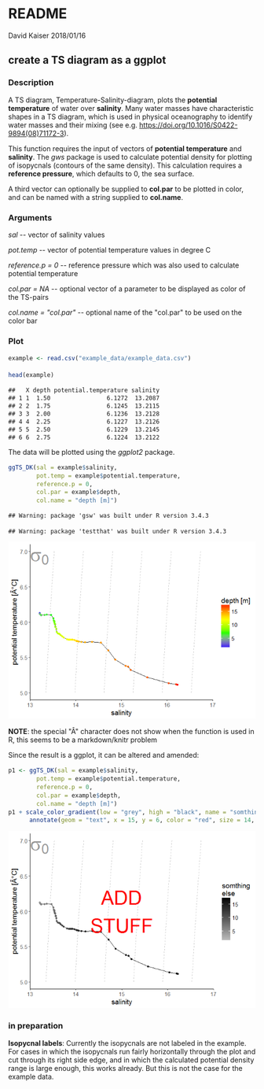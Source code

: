 README
================
David Kaiser
2018/01/16

create a TS diagram as a ggplot
-------------------------------

### Description

A TS diagram, Temperature-Salinity-diagram, plots the **potential temperature** of water over **salinity**. Many water masses have characteristic shapes in a TS diagram, which is used in physical oceanography to identify water masses and their mixing (see e.g. <https://doi.org/10.1016/S0422-9894(08)71172-3>).

This function requires the input of vectors of **potential temperature** and **salinity**. The *gws* package is used to calculate potential density for plotting of isopycnals (contours of the same density). This calculation requires a **reference pressure**, which defaults to 0, the sea surface.

A third vector can optionally be supplied to **col.par** to be plotted in color, and can be named with a string supplied to **col.name**.

### Arguments

*sal* -- vector of salinity values

*pot.temp* -- vector of potential temperature values in degree C

*reference.p = 0* -- reference pressure which was also used to calculate potential temperature

*col.par = NA* -- optional vector of a parameter to be displayed as color of the TS-pairs

*col.name = "col.par"* -- optional name of the "col.par" to be used on the color bar

### Plot

``` r
example <- read.csv("example_data/example_data.csv")

head(example)
```

    ##   X depth potential.temperature salinity
    ## 1 1  1.50                6.1272  13.2087
    ## 2 2  1.75                6.1245  13.2115
    ## 3 3  2.00                6.1236  13.2128
    ## 4 4  2.25                6.1227  13.2126
    ## 5 5  2.50                6.1229  13.2145
    ## 6 6  2.75                6.1224  13.2122

The data will be plotted using the *ggplot2* package.

``` r
ggTS_DK(sal = example$salinity, 
        pot.temp = example$potential.temperature, 
        reference.p = 0,
        col.par = example$depth, 
        col.name = "depth [m]")
```

    ## Warning: package 'gsw' was built under R version 3.4.3

    ## Warning: package 'testthat' was built under R version 3.4.3

![](README_files/figure-markdown_github/unnamed-chunk-2-1.png)

**NOTE**: the special "Â" character does not show when the function is used in R, this seems to be a markdown/knitr problem

Since the result is a ggplot, it can be altered and amended:

``` r
p1 <- ggTS_DK(sal = example$salinity, 
        pot.temp = example$potential.temperature, 
        reference.p = 0,
        col.par = example$depth, 
        col.name = "depth [m]")
p1 + scale_color_gradient(low = "grey", high = "black", name = "somthing\nelse") +
      annotate(geom = "text", x = 15, y = 6, color = "red", size = 14, label = "ADD\nSTUFF")
```

![](README_files/figure-markdown_github/unnamed-chunk-3-1.png)

### in preparation

**Isopycnal labels**: Currently the isopycnals are not labeled in the example. For cases in which the isopycnals run fairly horizontally through the plot and cut through its right side edge, and in which the calculated potential density range is large enough, this works already. But this is not the case for the example data.
